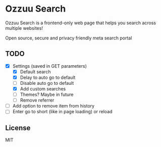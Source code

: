 # Ozzuu Search

Ozzuu Search is a frontend-only web page that helps you search across multiple websites!

Open source, secure and privacy friendly meta search portal

## TODO

- [x] Settings (saved in GET parameters)
  - [x] Default search
  - [x] Delay to auto go to default
  - [ ] Disable auto go to default
  - [x] Add custom searches
  - [ ] Themes? Maybe in future
  - [ ] Remove referrer
- [ ] Add option to remove item from history
- [ ] Enter go to short (like in page loading) or reload

## License

MIT
